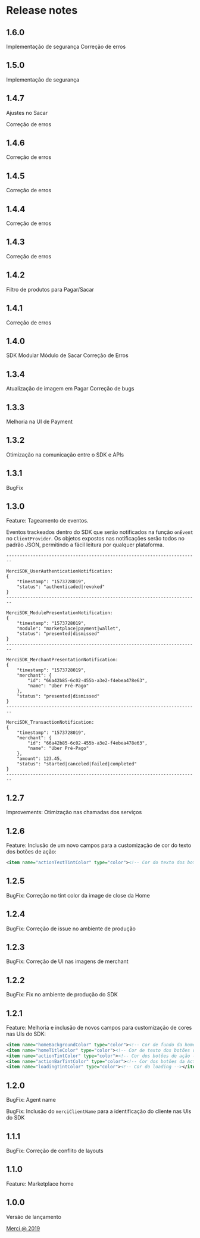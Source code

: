 # Release notes
## 1.6.0
Implementação de segurança
Correção de erros

## 1.5.0
Implementação de segurança

## 1.4.7
Ajustes no Sacar

Correção de erros

## 1.4.6
Correção de erros

## 1.4.5
Correção de erros

## 1.4.4
Correção de erros

## 1.4.3
Correção de erros

## 1.4.2
Filtro de produtos para Pagar/Sacar

## 1.4.1
Correção de erros

## 1.4.0
SDK Modular
Módulo de Sacar
Correção de Erros

## 1.3.4
Atualização de imagem em Pagar
Correção de bugs

## 1.3.3
Melhoria na UI de Payment

## 1.3.2
Otimização na comunicação entre o SDK e APIs

## 1.3.1
BugFix


## 1.3.0
Feature: Tageamento de eventos.

Eventos trackeados dentro do SDK que serão notificados na função `onEvent` no `ClientProvider`. Os objetos expostos nas notificações serão todos no padrão JSON, permitindo a fácil leitura por qualquer plataforma.

```
------------------------------------------------------------------------

MerciSDK_UserAuthenticationNotification:
{
    "timestamp": "1573728019",
    "status": "authenticaded|revoked"
}
------------------------------------------------------------------------

MerciSDK_ModulePresentationNotification:
{
    "timestamp": "1573728019",
    "module": "marketplace|payment|wallet",
    "status": "presented|dismissed"
}
------------------------------------------------------------------------
    
MerciSDK_MerchantPresentationNotification:
{
    "timestamp": "1573728019",
    "merchant": {
        "id": "66a42b85-6c02-455b-a3e2-f4ebea478e63",
        "name": "Uber Pré-Pago"
    },
    "status": "presented|dismissed"
}
------------------------------------------------------------------------

MerciSDK_TransactionNotification:   
{
    "timestamp": "1573728019",
    "merchant": {
        "id": "66a42b85-6c02-455b-a3e2-f4ebea478e63",
        "name": "Uber Pré-Pago"
    },
    "amount": 123.45,
    "status": "started|canceled|failed|completed"
}   
------------------------------------------------------------------------
```

## 1.2.7
Improvements: Otimização nas chamadas dos serviços

## 1.2.6
Feature: Inclusão de um novo campos para a customização de cor do texto dos botões de ação:

````xml
<item name="actionTextTintColor" type="color"><!-- Cor do texto dos botões de ação --></item>
````

## 1.2.5
BugFix: Correção no tint color da image de close da Home

## 1.2.4
BugFix: Correção de issue no ambiente de produção

## 1.2.3
BugFix: Correção de UI nas imagens de merchant

## 1.2.2

BugFix: Fix no ambiente de produção do SDK

## 1.2.1

Feature: Melhoria e inclusão de novos campos para customização de cores nas UIs do SDK:
````xml
<item name="homeBackgroundColor" type="color"><!-- Cor de fundo da home --></item>
<item name="homeTitleColor" type="color"><!-- Cor de texto dos botões de categoria da home --></item>
<item name="actionTintColor" type="color"><!-- Cor dos botões de ação --></item>
<item name="actionBarTintColor" type="color"><!-- Cor dos botões da ActionBar --></item>
<item name="loadingTintColor" type="color"><!-- Cor do loading --></item>
````

## 1.2.0

BugFix: Agent name

BugFix: Inclusão do `merciClientName` para a identificação do cliente nas UIs do SDK 

## 1.1.1

BugFix: Correção de conflito de layouts

## 1.1.0

Feature: Marketplace home

## 1.0.0

Versão de lançamento

[Merci @ 2019](https://merci.com.br)
